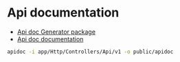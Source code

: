 # Api documentation

* [Api doc Generator package](https://www.npmjs.com/package/apidoc)
* [Api doc documentation](https://apidocjs.com/)

```bash
apidoc -i app/Http/Controllers/Api/v1 -o public/apidoc
```
